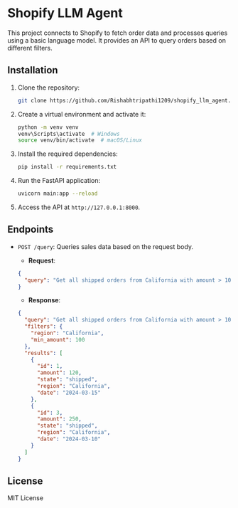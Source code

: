 # Shopify LLM Agent

This project connects to Shopify to fetch order data and processes queries using a basic language model. It provides an API to query orders based on different filters.

## Installation

1. Clone the repository:
    ```bash
    git clone https://github.com/Rishabhtripathi1209/shopify_llm_agent.git
    ```

2. Create a virtual environment and activate it:
    ```bash
    python -m venv venv
    venv\Scripts\activate  # Windows
    source venv/bin/activate  # macOS/Linux
    ```

3. Install the required dependencies:
    ```bash
    pip install -r requirements.txt
    ```

4. Run the FastAPI application:
    ```bash
    uvicorn main:app --reload
    ```

5. Access the API at `http://127.0.0.1:8000`.

## Endpoints

- `POST /query`: Queries sales data based on the request body.
    - **Request**:
    ```json
    {
      "query": "Get all shipped orders from California with amount > 100"
    }
    ```

    - **Response**:
    ```json
    {
      "query": "Get all shipped orders from California with amount > 100",
      "filters": {
        "region": "California",
        "min_amount": 100
      },
      "results": [
        {
          "id": 1,
          "amount": 120,
          "state": "shipped",
          "region": "California",
          "date": "2024-03-15"
        },
        {
          "id": 3,
          "amount": 250,
          "state": "shipped",
          "region": "California",
          "date": "2024-03-10"
        }
      ]
    }
    ```

## License

MIT License
